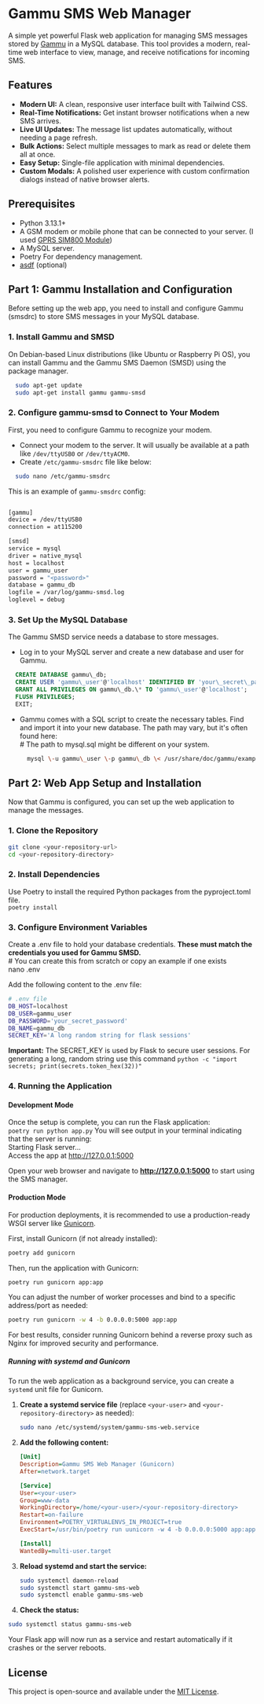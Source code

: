 # **Gammu SMS Web Manager**

A simple yet powerful Flask web application for managing SMS messages stored by [Gammu](https://wammu.eu/gammu/) in a MySQL database. This tool provides a modern, real-time web interface to view, manage, and receive notifications for incoming SMS.

## **Features**

* **Modern UI:** A clean, responsive user interface built with Tailwind CSS.  
* **Real-Time Notifications:** Get instant browser notifications when a new SMS arrives.  
* **Live UI Updates:** The message list updates automatically, without needing a page refresh.  
* **Bulk Actions:** Select multiple messages to mark as read or delete them all at once.  
* **Easy Setup:** Single-file application with minimal dependencies.  
* **Custom Modals:** A polished user experience with custom confirmation dialogs instead of native browser alerts.

## **Prerequisites**

* Python 3.13.1+
* A GSM modem or mobile phone that can be connected to your server. (I used [GPRS SIM800 Module](https://de.aliexpress.com/item/4000890352364.html?spm=a2g0o.order_list.order_list_main.5.53971802mb0CD6&gatewayAdapt=glo2deu))
* A MySQL server.  
* Poetry For dependency management.
* [asdf](https://asdf-vm.com/) (optional)

## **Part 1: Gammu Installation and Configuration**

Before setting up the web app, you need to install and configure Gammu (smsdrc) to store SMS messages in your MySQL database.

### **1\. Install Gammu and SMSD**

On Debian-based Linux distributions (like Ubuntu or Raspberry Pi OS), you can install Gammu and the Gammu SMS Daemon (SMSD) using the package manager.

```bash
  sudo apt-get update  
  sudo apt-get install gammu gammu-smsd
```

### **2\. Configure gammu-smsd to Connect to Your Modem**

First, you need to configure Gammu to recognize your modem.

* Connect your modem to the server. It will usually be available at a path like `/dev/ttyUSB0` or `/dev/ttyACM0`.  
* Create `/etc/gammu-smsdrc` file like below:

```bash
  sudo nano /etc/gammu-smsdrc
```

This is an example of `gammu-smsdrc` config:

```bash

[gammu]
device = /dev/ttyUSB0
connection = at115200

[smsd]
service = mysql
driver = native_mysql
host = localhost
user = gammu_user
password = "<password>"
database = gammu_db
logfile = /var/log/gammu-smsd.log
loglevel = debug

```

### **3\. Set Up the MySQL Database**

The Gammu SMSD service needs a database to store messages.

* Log in to your MySQL server and create a new database and user for Gammu.  

```sql
  CREATE DATABASE gammu\_db;  
  CREATE USER 'gammu\_user'@'localhost' IDENTIFIED BY 'your\_secret\_password';  
  GRANT ALL PRIVILEGES ON gammu\_db.\* TO 'gammu\_user'@'localhost';  
  FLUSH PRIVILEGES;  
  EXIT;
```

* Gammu comes with a SQL script to create the necessary tables. Find and import it into your new database. The path may vary, but it's often found here:  
  \# The path to mysql.sql might be different on your system.  
  
  ```bash
    mysql \-u gammu\_user \-p gammu\_db \< /usr/share/doc/gammu/examples/sql/mysql.sql
  ````

## **Part 2: Web App Setup and Installation**

Now that Gammu is configured, you can set up the web application to manage the messages.

### **1\. Clone the Repository**

```bash
git clone <your-repository-url>  
cd <your-repository-directory>
```

### **2\. Install Dependencies**

Use Poetry to install the required Python packages from the pyproject.toml file.  
`poetry install`

### **3\. Configure Environment Variables**

Create a .env file to hold your database credentials. **These must match the credentials you used for Gammu SMSD.**  
\# You can create this from scratch or copy an example if one exists  
nano .env

Add the following content to the .env file:  

```bash
# .env file  
DB_HOST=localhost  
DB_USER=gammu_user  
DB_PASSWORD='your_secret_password'  
DB_NAME=gammu_db  
SECRET_KEY='A long random string for flask sessions'
```

**Important:** The SECRET\_KEY is used by Flask to secure user sessions. For generating a long, random string use this command `python -c "import secrets; print(secrets.token_hex(32))"`

### **4\. Running the Application**

#### Development Mode

Once the setup is complete, you can run the Flask application:  
`poetry run python app.py`
You will see output in your terminal indicating that the server is running:  
Starting Flask server...  
Access the app at <http://127.0.0.1:5000>

Open your web browser and navigate to **<http://127.0.0.1:5000>** to start using the SMS manager.

#### Production Mode

For production deployments, it is recommended to use a production-ready WSGI server like [Gunicorn](https://gunicorn.org/).

First, install Gunicorn (if not already installed):

```bash
poetry add gunicorn
```

Then, run the application with Gunicorn:

```bash
poetry run gunicorn app:app
```

You can adjust the number of worker processes and bind to a specific address/port as needed:

```bash
poetry run gunicorn -w 4 -b 0.0.0.0:5000 app:app
```

For best results, consider running Gunicorn behind a reverse proxy such as Nginx for improved security and performance.

##### **Running with systemd and Gunicorn**

To run the web application as a background service, you can create a `systemd` unit file for Gunicorn.

1. **Create a systemd service file** (replace `<your-user>` and `<your-repository-directory>` as needed):

   ```bash
   sudo nano /etc/systemd/system/gammu-sms-web.service
   ```

2. **Add the following content:**

   ```ini
   [Unit]
   Description=Gammu SMS Web Manager (Gunicorn)
   After=network.target

   [Service]
   User=<your-user>
   Group=www-data
   WorkingDirectory=/home/<your-user>/<your-repository-directory>
   Restart=on-failure
   Environment=POETRY_VIRTUALENVS_IN_PROJECT=true
   ExecStart=/usr/bin/poetry run uunicorn -w 4 -b 0.0.0.0:5000 app:app

   [Install]
   WantedBy=multi-user.target
   ```

3. **Reload systemd and start the service:**

   ```bash
   sudo systemctl daemon-reload
   sudo systemctl start gammu-sms-web
   sudo systemctl enable gammu-sms-web
   ```

4. **Check the status:**

```bash
sudo systemctl status gammu-sms-web
```

Your Flask app will now run as a service and restart automatically if it crashes or the server reboots.

## **License**

This project is open-source and available under the [MIT License](https://www.google.com/search?q=LICENSE).

<!-- 
TODOs: 
- clean up the readme
- clean up the code 
- long term test

-->
